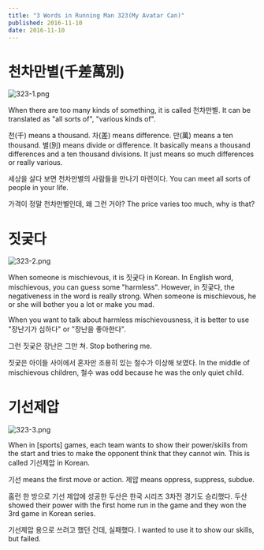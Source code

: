 ```yaml
---
title: "3 Words in Running Man 323(My Avatar Can)"
published: 2016-11-10
date: 2016-11-10
---
```

#  천차만별(千差萬別)

![323-1.png ](/images/323-1.png )

When there are too many kinds of something, it is called 천차만별. It can be translated as "all sorts of", "various kinds of". 

천(千) means a thousand. 차(差) means difference. 만(萬) means a ten thousand. 별(別) means divide or difference. It basically means a thousand differences and a ten thousand divisions. It just means so much differences or really various. 

세상을 살다 보면 천차만별의 사람들을 만나기 마련이다. 
You can meet all sorts of people in your life. 

가격이 정말 천차만별인데, 왜 그런 거야?
The price varies too much, why is that?


#  짓궂다

 ![323-2.png ](/images/323-2.png ) 

When someone is mischievous, it is 짓궂다 in Korean. In English word, mischievous, you can guess some "harmless". However, in 짓궂다, the negativeness in the word is really strong. When someone is mischievous, he or she will bother you a lot or make you mad. 

When you want to talk about harmless mischievousness, it is better to use "장난기가 심하다" or "장난을 좋아한다".

그런 짓궂은 장난은 그만 쳐.
Stop bothering me. 

짓궂은 아이들 사이에서 혼자만 조용히 있는 철수가 이상해 보였다. 
In the middle of mischievous children, 철수 was odd because he was the only quiet child.


#  기선제압

![323-3.png ](/images/323-3.png )

When in [sports] games, each team wants to show their power/skills from the start and tries to make the opponent think that they cannot win. This is called 기선제압 in Korean. 

기선 means the first move or action. 제압 means oppress, suppress, subdue. 

홈런 한 방으로 기선 제압에 성공한 두산은 한국 시리즈 3차전 경기도 승리했다. 
두산 showed their power with the first home run in the game and they won the 3rd game in Korean series. 

기선제압 용으로 쓰려고 했던 건데, 실패했다. 
I wanted to use it to show our skills, but failed. 
